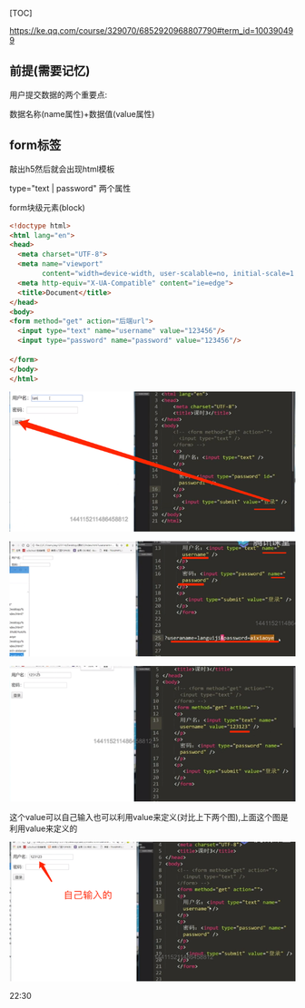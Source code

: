 [TOC]

https://ke.qq.com/course/329070/6852920968807790#term_id=100390499

## 前提(需要记忆)

用户提交数据的两个重要点: 

数据名称(name属性)+数据值(value属性)

## form标签

敲出h5然后就会出现html模板

type="text | password"  两个属性

form块级元素(block)

```html
<!doctype html>
<html lang="en">
<head>
  <meta charset="UTF-8">
  <meta name="viewport"
        content="width=device-width, user-scalable=no, initial-scale=1.0, maximum-scale=1.0, minimum-scale=1.0">
  <meta http-equiv="X-UA-Compatible" content="ie=edge">
  <title>Document</title>
</head>
<body>
<form method="get" action="后端url">
  <input type="text" name="username" value="123456"/>
  <input type="password" name="password" value="123456"/>

</form>
</body>
</html>
```

![img_171.png](img_171.png)

![img_172.png](img_172.png)


![img_173.png](img_173.png)

这个value可以自己输入也可以利用value来定义(对比上下两个图),上面这个图是利用value来定义的

![img_174.png](img_174.png)

22:30

